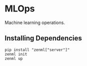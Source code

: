 # MLOps
Machine learning operations.


<div id="installing"></div>

## Installing Dependencies
```
pip install "zenml["server"]"
zenml init
zenml up
```